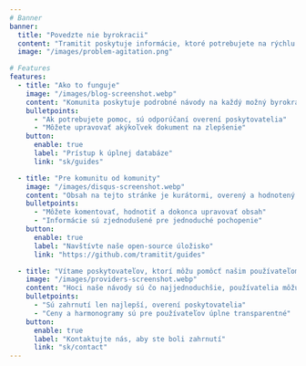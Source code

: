 ```yaml
---
# Banner
banner:
  title: "Povedzte nie byrokracii"
  content: "Tramitit poskytuje informácie, ktoré potrebujete na rýchlu orientáciu v štátnych postupoch. Začnite hľadaním požadovaného formulára alebo prechádzaním našich sekcií hore."
  image: "/images/problem-agitation.png"

# Features
features:
  - title: "Ako to funguje"
    image: "/images/blog-screenshot.webp"
    content: "Komunita poskytuje podrobné návody na každý možný byrokratický proces, ktorým môžete prejsť."
    bulletpoints:
      - "Ak potrebujete pomoc, sú odporúčaní overení poskytovatelia"
      - "Môžete upravovať akýkoľvek dokument na zlepšenie"
    button:
      enable: true
      label: "Prístup k úplnej databáze"
      link: "sk/guides"

  - title: "Pre komunitu od komunity"
    image: "/images/disqus-screenshot.webp"
    content: "Obsah na tejto stránke je kurátormi, overený a hodnotený komunitou."
    bulletpoints:
      - "Môžete komentovať, hodnotiť a dokonca upravovať obsah"
      - "Informácie sú zjednodušené pre jednoduché pochopenie"
    button:
      enable: true
      label: "Navštívte naše open-source úložisko"
      link: "https://github.com/tramitit/guides"

  - title: "Vítame poskytovateľov, ktorí môžu pomôcť našim používateľom"
    image: "/images/providers-screenshot.webp"
    content: "Hoci naše návody sú čo najjednoduchšie, používatelia môžu preferovať delegovanie úloh na vybraného poskytovateľa."
    bulletpoints:
      - "Sú zahrnutí len najlepší, overení poskytovatelia"
      - "Ceny a harmonogramy sú pre používateľov úplne transparentné"
    button:
      enable: true
      label: "Kontaktujte nás, aby ste boli zahrnutí"
      link: "sk/contact"
---
```

